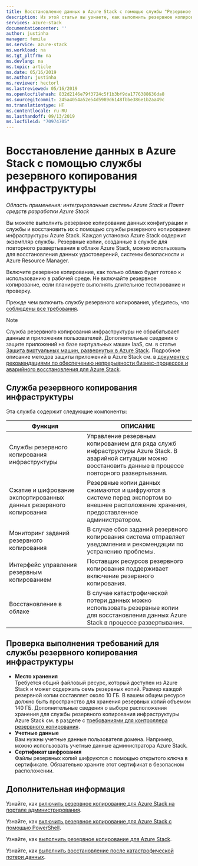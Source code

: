 ```yaml
---
title: Восстановление данных в Azure Stack с помощью службы "Резервное копирование инфраструктуры" | Документация Майкрософт
description: Из этой статьи вы узнаете, как выполнить резервное копирование и восстановление данных конфигурации и службы с помощью службы "Резервное копирование инфраструктуры".
services: azure-stack
documentationcenter: ''
author: justinha
manager: femila
ms.service: azure-stack
ms.workload: na
ms.tgt_pltfrm: na
ms.devlang: na
ms.topic: article
ms.date: 05/16/2019
ms.author: justinha
ms.reviewer: hectorl
ms.lastreviewed: 05/16/2019
ms.openlocfilehash: 832d2146e79f3724c5f1b3bf9da1776388636da8
ms.sourcegitcommit: 245a4054a52e54d5989d6148fbbe386e1b2aa49c
ms.translationtype: HT
ms.contentlocale: ru-RU
ms.lasthandoff: 09/13/2019
ms.locfileid: "70974705"
---
```

# <a name="recover-data-in-azure-stack-with-the-infrastructure-backup-service"></a>Восстановление данных в Azure Stack с помощью службы резервного копирования инфраструктуры

*Область применения: интегрированные системы Azure Stack и Пакет средств разработки Azure Stack*

Вы можете выполнить резервное копирование данных конфигурации и службы и восстановить их с помощью службы резервного копирования инфраструктуры Azure Stack. Каждая установка Azure Stack содержит экземпляр службы. Резервные копии, созданные в службе для повторного развертывания в облаке Azure Stack, можно использовать для восстановления данных удостоверений, системы безопасности и Azure Resource Manager.

Включите резервное копирование, как только облако будет готово к использованию в рабочей среде. Не включайте резервное копирование, если планируете выполнять длительное тестирование и проверку.

Прежде чем включить службу резервного копирования, убедитесь, что [соблюдены все требования](#verify-requirements-for-the-infrastructure-backup-service).

> [!Note]  
> Служба резервного копирования инфраструктуры не обрабатывает данные и приложения пользователей. Дополнительные сведения о защите приложений на базе виртуальных машин IaaS, см. в статье [Защита виртуальных машин, развернутых в Azure Stack](../user/azure-stack-manage-vm-protect.md). Подробное описание методов защиты приложений в Azure Stack см. в [документе с рекомендациями по обеспечению непрерывности бизнес-процессов и аварийного восстановления для Azure Stack](https://aka.ms/azurestackbcdrconsiderationswp).

## <a name="the-infrastructure-backup-service"></a>Служба резервного копирования инфраструктуры

Эта служба содержит следующие компоненты:

| Функция                                            | ОПИСАНИЕ                                                                                                                                                |
|----------------------------------------------------|------------------------------------------------------------------------------------------------------------------------------------------------------------|
| Службы резервного копирования инфраструктуры                     | Управление резервным копированием для ряда служб инфраструктуры Azure Stack. В аварийной ситуации можно восстановить данные в процессе повторного развертывания. |
| Сжатие и шифрование экспортированных данных резервного копирования | Резервные копии данных сжимаются и шифруются в системе перед экспортом во внешнее расположение хранения, предоставленное администратором.                |
| Мониторинг заданий резервного копирования                              | В случае сбоя заданий резервного копирования система отправляет уведомления и рекомендации по устранению проблемы.                                                                                                |
| Интерфейс управления резервным копированием                       | Поставщик ресурсов резервного копирования поддерживает включение резервного копирования.                                                                                                                         |
| Восстановление в облаке                                     | В случае катастрофической потери данных можно использовать резервные копии для восстановления данных Azure Stack в процессе развертывания.                                 |

## <a name="verify-requirements-for-the-infrastructure-backup-service"></a>Проверка выполнения требований для службы резервного копирования инфраструктуры

- **Место хранения**  
  Требуется общий файловый ресурс, который доступен из Azure Stack и может содержать семь резервных копий. Размер каждой резервной копии составляет около 10 ГБ. В вашем общем ресурсе должно быть пространство для хранения резервных копий объемом 140 ГБ. Дополнительные сведения о выборе расположения хранения для службы резервного копирования инфраструктуры Azure Stack см. в разделе с [требованиями для контроллера резервного копирования](azure-stack-backup-reference.md#backup-controller-requirements).
- **Учетные данные**  
  Вам нужны учетные данные пользователя домена. Например, можно использовать учетные данные администратора Azure Stack.
- **Сертификат шифрования**  
  Файлы резервных копий шифруются с помощью открытого ключа в сертификате. Обязательно храните этот сертификат в безопасном расположении. 


## <a name="next-steps"></a>Дополнительная информация

Узнайте, как [включить резервное копирование для Azure Stack на портале администрирования](azure-stack-backup-enable-backup-console.md).

Узнайте, как [включить резервное копирование для Azure Stack с помощью PowerShell](azure-stack-backup-enable-backup-powershell.md).

Узнайте, как [выполнить резервное копирование для Azure Stack](azure-stack-backup-back-up-azure-stack.md).

Узнайте, как [выполнить восстановление после катастрофической потери данных](azure-stack-backup-recover-data.md).
